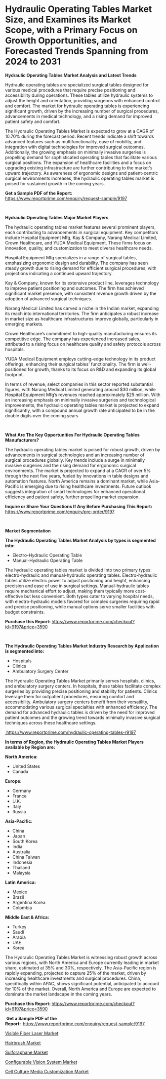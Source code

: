<p><h1>Hydraulic Operating Tables Market Size, and Examines its Market Scope, with a Primary Focus on Growth Opportunities, and Forecasted Trends Spanning from 2024 to 2031</h1></p><p><strong>Hydraulic Operating Tables Market Analysis and Latest Trends</strong></p>
<p><p>Hydraulic operating tables are specialized surgical tables designed for various medical procedures that require precise positioning and accessibility during operations. These tables utilize hydraulic systems to adjust the height and orientation, providing surgeons with enhanced control and comfort. The market for hydraulic operating tables is experiencing significant growth, driven by the increasing number of surgical procedures, advancements in medical technology, and a rising demand for improved patient safety and comfort. </p><p>The Hydraulic Operating Tables Market is expected to grow at a CAGR of 10.70% during the forecast period. Recent trends indicate a shift towards advanced features such as multifunctionality, ease of mobility, and integration with digital technologies for improved surgical outcomes. Additionally, the growing emphasis on minimally invasive surgeries is propelling demand for sophisticated operating tables that facilitate various surgical positions. The expansion of healthcare facilities and a focus on upgrading existing infrastructure are further contributing to the market's upward trajectory. As awareness of ergonomic designs and patient-centric surgical environments increases, the hydraulic operating tables market is poised for sustained growth in the coming years.</p></p>
<p><strong>Get a Sample PDF of the Report:&nbsp;</strong> <a href="https://www.reportprime.com/enquiry/request-sample/9197?utm_campaign=1088&utm_medium=2&utm_source=Github&utm_content=ia&utm_term=28112024&utm_id=hydraulic-operating-tables">https://www.reportprime.com/enquiry/request-sample/9197</a></p>
<p>&nbsp;</p>
<p><strong>Hydraulic Operating Tables Major Market Players</strong></p>
<p><p>The hydraulic operating tables market features several prominent players, each contributing to advancements in surgical equipment. Key competitors include Hospital Equipment Mfg, Kay & Company, Narang Medical Limited, Crown Healthcare, and YUDA Medical Equipment. These firms focus on innovation, quality, and customization to meet diverse healthcare needs.</p><p>Hospital Equipment Mfg specializes in a range of surgical tables, emphasizing ergonomic design and durability. The company has seen steady growth due to rising demand for efficient surgical procedures, with projections indicating a continued upward trajectory.</p><p>Kay & Company, known for its extensive product line, leverages technology to improve patient positioning and outcomes. The firm has achieved significant market presence, with consistent revenue growth driven by the adoption of advanced surgical techniques.</p><p>Narang Medical Limited has carved a niche in the Indian market, expanding its reach into international territories. The firm anticipates a robust increase in market size as healthcare infrastructures improve globally, particularly in emerging markets.</p><p>Crown Healthcare’s commitment to high-quality manufacturing ensures its competitive edge. The company has experienced increased sales, attributed to a rising focus on healthcare quality and safety protocols across hospitals.</p><p>YUDA Medical Equipment employs cutting-edge technology in its product offerings, enhancing their surgical tables' functionality. The firm is well-positioned for growth, thanks to its focus on R&D and expanding its global footprint.</p><p>In terms of revenue, select companies in this sector reported substantial figures, with Narang Medical Limited generating around $30 million, while Hospital Equipment Mfg’s revenues reached approximately $25 million. With an increasing emphasis on minimally invasive surgeries and technological improvements, the hydraulic operating tables market is projected to expand significantly, with a compound annual growth rate anticipated to be in the double digits over the coming years.</p></p>
<p>&nbsp;</p>
<p><strong>What Are The Key Opportunities For Hydraulic Operating Tables Manufacturers?</strong></p>
<p><p>The hydraulic operating tables market is poised for robust growth, driven by advancements in surgical technologies and an increasing number of surgical procedures globally. Key trends include a surge in minimally invasive surgeries and the rising demand for ergonomic surgical environments. The market is projected to expand at a CAGR of over 5% through the next five years, fueled by innovations in table designs and automation features. North America remains a dominant market, while Asia-Pacific is emerging due to rising healthcare investments. Future outlook suggests integration of smart technologies for enhanced operational efficiency and patient safety, further propelling market expansion.</p></p>
<p><strong>Inquire or Share Your Questions If Any Before Purchasing This Report:</strong> <a href="https://www.reportprime.com/enquiry/pre-order/9197?utm_campaign=1088&utm_medium=2&utm_source=Github&utm_content=ia&utm_term=28112024&utm_id=hydraulic-operating-tables">https://www.reportprime.com/enquiry/pre-order/9197</a></p>
<p>&nbsp;</p>
<p><strong>Market Segmentation</strong></p>
<p><strong>The Hydraulic Operating Tables Market Analysis by types is segmented into:</strong></p>
<p><ul><li>Electro-Hydraulic Operating Table</li><li>Manual-Hydraulic Operating Table</li></ul></p>
<p><p>The hydraulic operating tables market is divided into two primary types: electro-hydraulic and manual-hydraulic operating tables. Electro-hydraulic tables utilize electric power to adjust positioning and height, enhancing precision and ease of use in surgical settings. Manual-hydraulic tables require mechanical effort to adjust, making them typically more cost-effective but less convenient. Both types cater to varying hospital needs, with electro-hydraulic models favored for complex surgeries requiring rapid and precise positioning, while manual options serve smaller facilities with budget constraints.</p></p>
<p><strong>Purchase this Report:&nbsp;</strong><a href="https://www.reportprime.com/checkout?id=9197&price=3590&utm_campaign=1088&utm_medium=2&utm_source=Github&utm_content=ia&utm_term=28112024&utm_id=hydraulic-operating-tables">https://www.reportprime.com/checkout?id=9197&price=3590</a></p>
<p>&nbsp;</p>
<p><strong>The Hydraulic Operating Tables Market Industry Research by Application is segmented into:</strong></p>
<p><ul><li>Hospitals</li><li>Clinics</li><li>Ambulatory Surgery Center</li></ul></p>
<p><p>The Hydraulic Operating Tables Market primarily serves hospitals, clinics, and ambulatory surgery centers. In hospitals, these tables facilitate complex surgeries by providing precise positioning and stability for patients. Clinics leverage them for outpatient procedures, ensuring comfort and accessibility. Ambulatory surgery centers benefit from their versatility, accommodating various surgical specialties with enhanced efficiency. The demand for advanced hydraulic tables is driven by the need for improved patient outcomes and the growing trend towards minimally invasive surgical techniques across these healthcare settings.</p></p>
<p><a href="https://www.reportprime.com/hydraulic-operating-tables-r9197?utm_campaign=1088&utm_medium=2&utm_source=Github&utm_content=ia&utm_term=28112024&utm_id=hydraulic-operating-tables">&nbsp;https://www.reportprime.com/hydraulic-operating-tables-r9197</a></p>
<p><strong>In terms of Region, the Hydraulic Operating Tables Market Players available by Region are:</strong></p>
<p>
    <p> <strong> North America: </strong>
        <ul>
            <li>United States</li>
            <li>Canada</li>
        </ul>
        </p> 
    <p> <strong> Europe: </strong>
        <ul>
            <li>Germany</li>
            <li>France</li>
            <li>U.K.</li>
            <li>Italy</li>
            <li>Russia</li>
        </ul>
        </p> 
    <p> <strong> Asia-Pacific: </strong>
        <ul>
            <li>China</li>
            <li>Japan</li>
            <li>South Korea</li>
            <li>India</li>
            <li>Australia</li>
            <li>China Taiwan</li>
            <li>Indonesia</li>
            <li>Thailand</li>
            <li>Malaysia</li>
        </ul>
        </p> 
    <p> <strong> Latin America: </strong>
        <ul>
            <li>Mexico</li>
            <li>Brazil</li>
            <li>Argentina Korea</li>
            <li>Colombia</li>
        </ul>
        </p> 
    <p> <strong> Middle East & Africa: </strong>
        <ul>
            <li>Turkey</li>
            <li>Saudi</li>
            <li>Arabia</li>
            <li>UAE</li>
            <li>Korea</li>
        </ul>
    </p>
    </p>
<p><p>The Hydraulic Operating Tables Market is witnessing robust growth across various regions, with North America and Europe currently leading in market share, estimated at 35% and 30%, respectively. The Asia-Pacific region is rapidly expanding, projected to capture 25% of the market, driven by increasing healthcare investments and surgical procedures. China, specifically within APAC, shows significant potential, anticipated to account for 10% of the market. Overall, North America and Europe are expected to dominate the market landscape in the coming years.</p></p>
<p><strong>Purchase this Report: </strong><a href="https://www.reportprime.com/checkout?id=9197&price=3590&utm_campaign=1088&utm_medium=2&utm_source=Github&utm_content=ia&utm_term=28112024&utm_id=hydraulic-operating-tables">https://www.reportprime.com/checkout?id=9197&price=3590</a></p>
<p>&nbsp;<strong>Get a Sample PDF of the Report:&nbsp;&nbsp;</strong><a href="https://www.reportprime.com/enquiry/request-sample/9197?utm_campaign=1088&utm_medium=2&utm_source=Github&utm_content=ia&utm_term=28112024&utm_id=hydraulic-operating-tables">https://www.reportprime.com/enquiry/request-sample/9197</a></p>
<p><strong></strong></p>
<p><p><a href="https://www.linkedin.com/pulse/visible-fiber-laser-market-evolution-regional-adaptations-1xvje?utm_campaign=1088&utm_medium=2&utm_source=Github&utm_content=ia&utm_term=28112024&utm_id=hydraulic-operating-tables">Visible Fiber Laser Market</a></p><p><a href="https://www.linkedin.com/pulse/hairbrush-market-evolution-future-outlook-forecasting-industry-i5nrc?utm_campaign=1088&utm_medium=2&utm_source=Github&utm_content=ia&utm_term=28112024&utm_id=hydraulic-operating-tables">Hairbrush Market</a></p><p><a href="https://www.linkedin.com/pulse/sulforaphane-market-research-sales-establishments-employment-rrcde?utm_campaign=1088&utm_medium=2&utm_source=Github&utm_content=ia&utm_term=28112024&utm_id=hydraulic-operating-tables">Sulforaphane Market</a></p><p><a href="https://issuu.com/reportprime-2/docs/configurable-vision-system-market-s_d17adcf0a0baf3?utm_campaign=1088&utm_medium=2&utm_source=Github&utm_content=ia&utm_term=28112024&utm_id=hydraulic-operating-tables">Configurable Vision System Market</a></p><p><a href="https://issuu.com/reportprime-2/docs/cell-culture-media-customization-ma_6c78b49210594b?utm_campaign=1088&utm_medium=2&utm_source=Github&utm_content=ia&utm_term=28112024&utm_id=hydraulic-operating-tables">Cell Culture Media Customization Market</a></p></p>